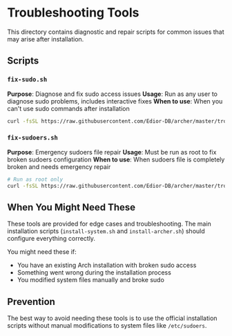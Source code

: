 # Troubleshooting Tools

This directory contains diagnostic and repair scripts for common issues that may arise after installation.

## Scripts

### `fix-sudo.sh`
**Purpose**: Diagnose and fix sudo access issues
**Usage**: Run as any user to diagnose sudo problems, includes interactive fixes
**When to use**: When you can't use sudo commands after installation

```bash
curl -fsSL https://raw.githubusercontent.com/Edior-DB/archer/master/troubleshooting/fix-sudo.sh | bash
```

### `fix-sudoers.sh`
**Purpose**: Emergency sudoers file repair
**Usage**: Must be run as root to fix broken sudoers configuration
**When to use**: When sudoers file is completely broken and needs emergency repair

```bash
# Run as root only
curl -fsSL https://raw.githubusercontent.com/Edior-DB/archer/master/troubleshooting/fix-sudoers.sh | bash
```

## When You Might Need These

These tools are provided for edge cases and troubleshooting. The main installation scripts (`install-system.sh` and `install-archer.sh`) should configure everything correctly.

You might need these if:
- You have an existing Arch installation with broken sudo access
- Something went wrong during the installation process
- You modified system files manually and broke sudo

## Prevention

The best way to avoid needing these tools is to use the official installation scripts without manual modifications to system files like `/etc/sudoers`.
